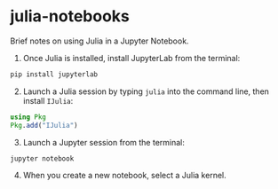 # julia-notebooks
Brief notes on using Julia in a Jupyter Notebook.

1. Once Julia is installed, install JupyterLab from the terminal:
```bash
pip install jupyterlab
```
2. Launch a Julia session by typing ```julia``` into the command line, then install `IJulia`:
```julia
using Pkg
Pkg.add("IJulia")
```
3. Launch a Jupyter session from the terminal:
```bash
jupyter notebook
```
4. When you create a new notebook, select a Julia kernel.